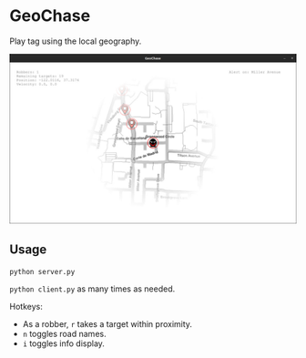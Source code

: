 # GeoChase

Play tag using the local geography.

![](https://github.com/phuang1024/GeoChase/blob/master/examples/sample1.jpg)

## Usage

`python server.py`

`python client.py` as many times as needed.

Hotkeys:

- As a robber, `r` takes a target within proximity.
- `n` toggles road names.
- `i` toggles info display.
